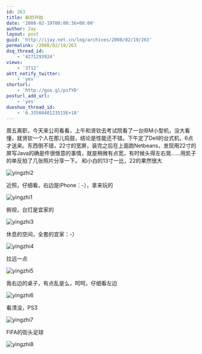 ```yaml
---
id: 263
title: 新的开始
date: '2008-02-19T00:00:36+08:00'
author: Jay
layout: post
guid: 'http://ijay.net.cn/log/archives/2008/02/19/263'
permalink: /2008/02/19/263
dsq_thread_id:
    - '4271293924'
views:
    - '3712'
aktt_notify_twitter:
    - 'yes'
shorturl:
    - 'http://goo.gl/psfYD'
posturl_add_url:
    - 'yes'
duoshuo_thread_id:
    - '6.3356040123515E+18'
---
```


周五离职，今天来公司看看，上午和贤钦去考试院看了一台IBM小型机，没大看懂，就贤钦一个人在那儿捣鼓，结论是性能还不错。下午定了Dell的台式机，6点才送来。东西倒不错，22寸的宽屏，装完之后在上面跑Netbeans，发现用22寸的屏写Java的确是件很惬意的事情，就是稍微有点宽，有时候头得左右晃……用凯子的单反拍了几张照片分享一下。 和小白的13寸一比，22的果然很大

<img src="http://www.jayxu.com/log/wp-content/uploads/2008/02/dsc09863.JPG" alt="yingzhi2" />

近照，仔细看，右边是iPhone：-），拿来玩的

<img src="http://www.jayxu.com/log/wp-content/uploads/2008/02/dsc09862.JPG" alt="yingzhi1" />

俯视，台灯是宜家的

<img src="http://www.jayxu.com/log/wp-content/uploads/2008/02/dsc09864.JPG" alt="yingzhi3" />

休息的空间，全套的宜家：-）

<img src="http://www.jayxu.com/log/wp-content/uploads/2008/02/dsc09865.JPG" alt="yingzhi4" />

拉远一点

<img src="http://www.jayxu.com/log/wp-content/uploads/2008/02/dsc09866.JPG" alt="yingzhi5" />

我右边的桌子，有点乱是么，呵呵，仔细看左边

<img src="http://www.jayxu.com/log/wp-content/uploads/2008/02/dsc09867.JPG" alt="yingzhi6" />

看清没，PS3

<img src="http://www.jayxu.com/log/wp-content/uploads/2008/02/dsc09868.JPG" alt="yingzhi7" />

FIFA的街头足球

<img src="http://www.jayxu.com/log/wp-content/uploads/2008/02/dsc09869.JPG" alt="yingzhi8" />
